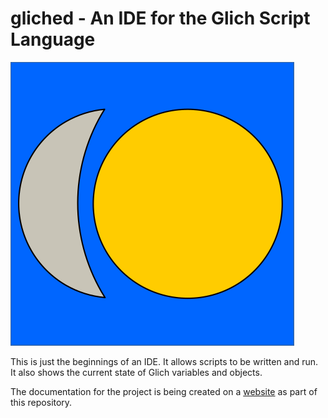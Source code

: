 # gliched - An IDE for the Glich Script Language

![Glich logo](./images/logo2/logo2.svg)

This is just the beginnings of an IDE.
It allows scripts to be written and run.
It also shows the current state of Glich variables and objects.

The documentation for the project is being created on a
[website](https://nickmat.github.io/gliched/index.htm)
as part of this repository.
